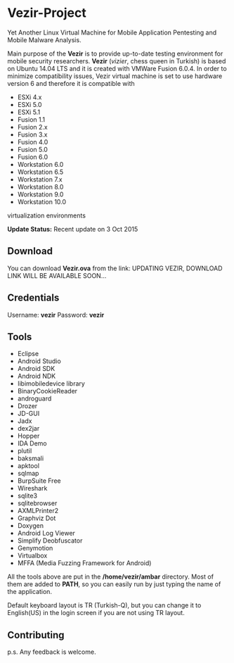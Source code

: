 # Vezir-Project

Yet Another Linux Virtual Machine for Mobile Application Pentesting and Mobile Malware Analysis. 

Main purpose of the **Vezir** is to provide up-to-date testing environment for mobile security researchers. **Vezir** (*vizier*, chess queen in Turkish) is  based on Ubuntu 14.04 LTS and it is created with VMWare Fusion 6.0.4. In order to minimize compatibility issues, Vezir virtual machine is set to use hardware version 6 and therefore it is compatible with
- ESXi 4.x
- ESXi 5.0
- ESXi 5.1
- Fusion 1.1
- Fusion 2.x
- Fusion 3.x
- Fusion 4.0
- Fusion 5.0
- Fusion 6.0
- Workstation 6.0
- Workstation 6.5
- Workstation 7.x
- Workstation 8.0
- Workstation 9.0
- Workstation 10.0

virtualization environments

**Update Status:** Recent update on 3 Oct 2015
## Download
You can download **Vezir.ova** from the link: UPDATING VEZIR, DOWNLOAD LINK WILL BE AVAILABLE SOON...

## Credentials
Username: **vezir**
Password: **vezir**

## Tools

- Eclipse
- Android Studio
- Android SDK
- Android NDK
- libimobiledevice library
- BinaryCookieReader
- androguard
- Drozer
- JD-GUI
- Jadx
- dex2jar
- Hopper
- IDA Demo
- plutil
- baksmali
- apktool
- sqlmap
- BurpSuite Free
- Wireshark
- sqlite3
- sqlitebrowser
- AXMLPrinter2
- Graphviz Dot
- Doxygen
- Android Log Viewer
- Simplify Deobfuscator
- Genymotion
- Virtualbox
- MFFA (Media Fuzzing Framework for Android)

All the tools above are put in the <b>/home/vezir/ambar</b> directory. Most of them are added to **PATH**, so you can easily run by just typing the name of the application. 

Default keyboard layout is TR (Turkish-Q), but you can change it to English(US) in the login screen if you are not using TR layout.

## Contributing
p.s. Any feedback is welcome.
